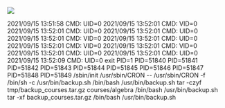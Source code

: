 ![](Maszyny/Linux/Teacher/Pasted%20image%2020210915135407.png)

2021/09/15 13:51:58 CMD: UID=0
2021/09/15 13:52:01 CMD: VID=0
2021/09/15 13:52:01 CMD: UID=0
2021/09/15 13:52:01 CMD: UID=0
2021/09/15 13:52:01 CMD: VID=0
2021/09/15 13:52:01 CMD: UID=0
2021/09/15 13:52:01 CMD: VID=0
2021/09/15 13:52:01 CMD: VID=0
2021/09/15 13:52:01 CMD: UID=0
2021/09/15 13:52:01 CMD: UID=0
2021/09/15 13:52:09 CMD: UID=0
exit
PID=1
PID=51840
PID=51841
PID=51842
PID=51843
PID=51844
PID=51845
PID=51846
PID=51847
PID=51848
PID=51849
/sbin/init
/usr/sbin/CRON --
/usr/sbin/CRON -f
/bin/sh -c /usr/bin/backup.sh
/bin/bash /usr/bin/backup.sh
tar -czyf tmp/backup_courses.tar.gz courses/algebra
/bin/bash /usr/bin/backup.sh
tar -xf backup_courses.tar.gz
/bin/bash /usr/bin/backup.sh
